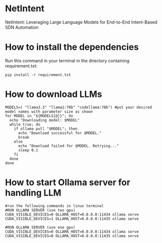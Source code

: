# NetIntent
NetIntent: Leveraging Large Language Models for End-to-End Intent-Based SDN Automation

# How to install the dependencies
Run this command in your terminal in the directory containing requirement.txt:
```
pip install -r requirement.txt
```
# How to download LLMs
```
MODELS=( "llama3.3" "llama2:70b" "codellama:70b") #put your desired model names with parameter size as shown
for MODEL in "${MODELS[@]}"; do
  echo "Downloading model: $MODEL"
  while true; do
    if ollama pull "$MODEL"; then
      echo "Download successful for $MODEL."
      break
    else
      echo "Download failed for $MODEL. Retrying..."
      sleep 0.1
    fi
  done
done
```
# How to start Ollama server for handling LLM
```
#run the following commands in linux terminal
#RUN OLLAMA SERVER (use two gpu)
CUDA_VISIBLE_DEVICES=0 OLLAMA_HOST=0.0.0.0:11434 ollama serve
CUDA_VISIBLE_DEVICES=1 OLLAMA_HOST=0.0.0.0:11435 ollama serve

#RUN OLLAMA SERVER (use one gpu)
CUDA_VISIBLE_DEVICES=0 OLLAMA_HOST=0.0.0.0:11434 ollama serve
CUDA_VISIBLE_DEVICES=0 OLLAMA_HOST=0.0.0.0:11435 ollama serve
```
